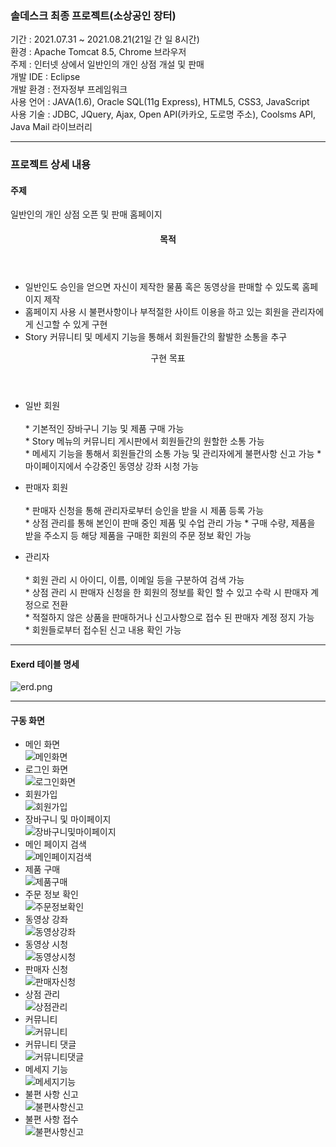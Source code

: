 
<h3>솔데스크 최종 프로젝트(소상공인 장터)</h3>

기간 : 2021.07.31 ~ 2021.08.21(21일 간 일 8시간) <br>
환경 : Apache Tomcat 8.5, Chrome 브라우저 <br>
주제 : 인터넷 상에서 일반인의 개인 상점 개설 및 판매 <br>
개발 IDE : Eclipse <br>
개발 환경 : 전자정부 프레임워크 <br>
사용 언어 : JAVA(1.6), Oracle SQL(11g Express), HTML5, CSS3, JavaScript <br>
사용 기술 : JDBC, JQuery, Ajax, Open API(카카오, 도로명 주소), Coolsms API, Java Mail 라이브러리 <br>

<hr>

<h3>프로젝트 상세 내용</h3>
<h4> 주제 </h4>
<div>
  <span> 일반인의 개인 상점 오픈 및 판매 홈페이지 </span>
</div>
<div>
  <header> <h4> 목적</h4> </header>
  <ul>
    <li> 일반인도 승인을 얻으면 자신이 제작한 물품 혹은 동영상을 판매할 수 있도록 홈페이지 제작 </li>
    <li> 홈페이지 사용 시 불편사항이나 부적절한 사이트 이용을 하고 있는 회원을 관리자에게 신고할 수 있게 구현 </li>
    <li> Story 커뮤니티 및 메세지 기능을 통해서 회원들간의 활발한 소통을 추구 </li>
  </ul>
</div>
<div>
  <header> 구현 목표 </header>
  <ul>
    <li> 일반 회원 </li> <br>
    <div>
      <span> * 기본적인 장바구니 기능 및 제품 구매 가능 </span> <br>
      <span> * Story 메뉴의 커뮤니티 게시판에서 회원들간의 원할한 소통 가능 </span> <br>
      <span> * 메세지 기능을 통해서 회원들간의 소통 가능 및 관리자에게 불편사항 신고 가능 </span>
      <span> * 마이페이지에서 수강중인 동영상 강좌 시청 가능 </span>
    </div>
  </ul>
  <ul>
    <li> 판매자 회원 </li> <br>
    <div>
      <span> * 판매자 신청을 통해 관리자로부터 승인을 받을 시 제품 등록 가능 </span> <br>
      <span> * 상점 관리를 통해 본인이 판매 중인 제품 및 수업 관리 가능 </spam>
      <span> * 구매 수량, 제품을 받을 주소지 등 해당 제품을 구매한 회원의 주문 정보 확인 가능 </span>
    </div>
  </ul>
  <ul>
    <li> 관리자 </li> <br>
    <div>
      <span> * 회원 관리 시 아이디, 이름, 이메일 등을 구분하여 검색 가능 </span> <br>
      <span> * 상점 관리 시 판매자 신청을 한 회원의 정보를 확인 할 수 있고 수락 시 판매자 계정으로 전환 </span> <br>
      <span> * 적절하지 않은 상품을 판매하거나 신고사항으로 접수 된 판매자 계정 정지 가능 </span> <br>
      <span> * 회원들로부터 접수된 신고 내용 확인 가능 </span>
    </div>
  <ul>
</div>
 <hr>
    <h4> Exerd 테이블 명세 </h4>
<img src="https://github.com/kdj9878/FinalProject/blob/master/ERD.png" alt="erd.png" >
    <hr>
    <h4> 구동 화면 </h4>
    <ul>
      <li> 메인 화면 </li>
      <img src="https://github.com/kdj9878/FinalProject/blob/master/%EC%B5%9C%EC%A2%85%ED%94%84%EB%A1%9C%EC%A0%9D%ED%8A%B8(%EC%9D%B4%EB%AF%B8%EC%A7%80%EB%AA%A8%EC%9D%8C)/%EB%A9%94%EC%9D%B8%ED%99%94%EB%A9%B4.png" alt="메인화면"> <br>
      <li> 로그인 화면 </li>
      <img src="https://github.com/kdj9878/FinalProject/blob/master/%EC%B5%9C%EC%A2%85%ED%94%84%EB%A1%9C%EC%A0%9D%ED%8A%B8(%EC%9D%B4%EB%AF%B8%EC%A7%80%EB%AA%A8%EC%9D%8C)/%EB%A1%9C%EA%B7%B8%EC%9D%B8%ED%8E%98%EC%9D%B4%EC%A7%80.png" alt="로그인화면"> <br>
      <li> 회원가입 </li>
      <img src="https://github.com/kdj9878/FinalProject/blob/master/%EC%B5%9C%EC%A2%85%ED%94%84%EB%A1%9C%EC%A0%9D%ED%8A%B8(%EC%9D%B4%EB%AF%B8%EC%A7%80%EB%AA%A8%EC%9D%8C)/%ED%9A%8C%EC%9B%90%EA%B0%80%EC%9E%85.png" alt="회원가입"> <br>
      <li> 장바구니 및 마이페이지 </li>
      <img src="https://github.com/kdj9878/FinalProject/blob/master/%EC%B5%9C%EC%A2%85%ED%94%84%EB%A1%9C%EC%A0%9D%ED%8A%B8(%EC%9D%B4%EB%AF%B8%EC%A7%80%EB%AA%A8%EC%9D%8C)/%EC%9E%A5%EB%B0%94%EA%B5%AC%EB%8B%88%EB%B0%8F%EB%A7%88%EC%9D%B4%ED%8E%98%EC%9D%B4%EC%A7%80.png" alt="장바구니및마이페이지"> <br>
      <li> 메인 페이지 검색 </li>
      <img src="https://github.com/kdj9878/FinalProject/blob/master/%EC%B5%9C%EC%A2%85%ED%94%84%EB%A1%9C%EC%A0%9D%ED%8A%B8(%EC%9D%B4%EB%AF%B8%EC%A7%80%EB%AA%A8%EC%9D%8C)/%EB%A9%94%EC%9D%B8%ED%8E%98%EC%9D%B4%EC%A7%80%EA%B2%80%EC%83%89.png" alt="메인페이지검색"> <br>
      <li> 제품 구매 </li>
      <img src="https://github.com/kdj9878/FinalProject/blob/master/%EC%B5%9C%EC%A2%85%ED%94%84%EB%A1%9C%EC%A0%9D%ED%8A%B8(%EC%9D%B4%EB%AF%B8%EC%A7%80%EB%AA%A8%EC%9D%8C)/%EC%A0%9C%ED%92%88%EA%B5%AC%EB%A7%A4.png" alt="제품구매"> <br>
      <li> 주문 정보 확인 </li>
     <img src="https://github.com/kdj9878/FinalProject/blob/master/%EC%B5%9C%EC%A2%85%ED%94%84%EB%A1%9C%EC%A0%9D%ED%8A%B8(%EC%9D%B4%EB%AF%B8%EC%A7%80%EB%AA%A8%EC%9D%8C)/%EC%A3%BC%EB%AC%B8%EC%A0%95%EB%B3%B4%ED%99%95%EC%9D%B8.png" alt="주문정보확인"> <br>
      <li> 동영상 강좌 </li>
      <img src="https://github.com/kdj9878/FinalProject/blob/master/%EC%B5%9C%EC%A2%85%ED%94%84%EB%A1%9C%EC%A0%9D%ED%8A%B8(%EC%9D%B4%EB%AF%B8%EC%A7%80%EB%AA%A8%EC%9D%8C)/%EB%8F%99%EC%98%81%EC%83%81%EA%B0%95%EC%A2%8C.png" alt="동영상강좌"> <br>
      <li> 동영상 시청 </li>
      <img src="https://github.com/kdj9878/FinalProject/blob/master/%EC%B5%9C%EC%A2%85%ED%94%84%EB%A1%9C%EC%A0%9D%ED%8A%B8(%EC%9D%B4%EB%AF%B8%EC%A7%80%EB%AA%A8%EC%9D%8C)/%EB%8F%99%EC%98%81%EC%83%81%EC%8B%9C%EC%B2%AD.png" alt="동영상시청"> <br>
      <li> 판매자 신청 </li>
      <img src="https://github.com/kdj9878/FinalProject/blob/master/%EC%B5%9C%EC%A2%85%ED%94%84%EB%A1%9C%EC%A0%9D%ED%8A%B8(%EC%9D%B4%EB%AF%B8%EC%A7%80%EB%AA%A8%EC%9D%8C)/%ED%8C%90%EB%A7%A4%EC%9E%90%EC%8B%A0%EC%B2%AD.png" alt="판매자신청">  <br>
      <li> 상점 관리 </li>
      <img src="https://github.com/kdj9878/FinalProject/blob/master/%EC%B5%9C%EC%A2%85%ED%94%84%EB%A1%9C%EC%A0%9D%ED%8A%B8(%EC%9D%B4%EB%AF%B8%EC%A7%80%EB%AA%A8%EC%9D%8C)/%EC%83%81%EC%A0%90%EA%B4%80%EB%A6%AC.png" alt="상점관리"> <br>
      <li> 커뮤니티 </li>
      <img src="https://github.com/kdj9878/FinalProject/blob/master/%EC%B5%9C%EC%A2%85%ED%94%84%EB%A1%9C%EC%A0%9D%ED%8A%B8(%EC%9D%B4%EB%AF%B8%EC%A7%80%EB%AA%A8%EC%9D%8C)/%EC%BB%A4%EB%AE%A4%EB%8B%88%ED%8B%B0.png" alt="커뮤니티">  <br>
      <li> 커뮤니티 댓글 </li>
      <img src="https://github.com/kdj9878/FinalProject/blob/master/%EC%B5%9C%EC%A2%85%ED%94%84%EB%A1%9C%EC%A0%9D%ED%8A%B8(%EC%9D%B4%EB%AF%B8%EC%A7%80%EB%AA%A8%EC%9D%8C)/%EC%BB%A4%EB%AE%A4%EB%8B%88%ED%8B%B0%EB%8C%93%EA%B8%80.png" alt="커뮤니티댓글">  <br>
      <li> 메세지 기능 </li>
      <img src="https://github.com/kdj9878/FinalProject/blob/master/%EC%B5%9C%EC%A2%85%ED%94%84%EB%A1%9C%EC%A0%9D%ED%8A%B8(%EC%9D%B4%EB%AF%B8%EC%A7%80%EB%AA%A8%EC%9D%8C)/%EB%A9%94%EC%84%B8%EC%A7%80%EA%B8%B0%EB%8A%A5.png" alt="메세지기능">  <br>
      <li> 불편 사항 신고 </li>
      <img src="https://github.com/kdj9878/FinalProject/blob/master/%EC%B5%9C%EC%A2%85%ED%94%84%EB%A1%9C%EC%A0%9D%ED%8A%B8(%EC%9D%B4%EB%AF%B8%EC%A7%80%EB%AA%A8%EC%9D%8C)/%EB%B6%88%ED%8E%B8%EC%82%AC%ED%95%AD%EC%8B%A0%EA%B3%A0.png" alt="불편사항신고">  <br>
      <li> 불편 사항 접수 </li>
      <img src="https://github.com/kdj9878/FinalProject/blob/master/%EC%B5%9C%EC%A2%85%ED%94%84%EB%A1%9C%EC%A0%9D%ED%8A%B8(%EC%9D%B4%EB%AF%B8%EC%A7%80%EB%AA%A8%EC%9D%8C)/%EB%B6%88%ED%8E%B8%EC%82%AC%ED%95%AD%EC%A0%91%EC%88%98.png" alt="불편사항신고">  <br>
    </ul>
